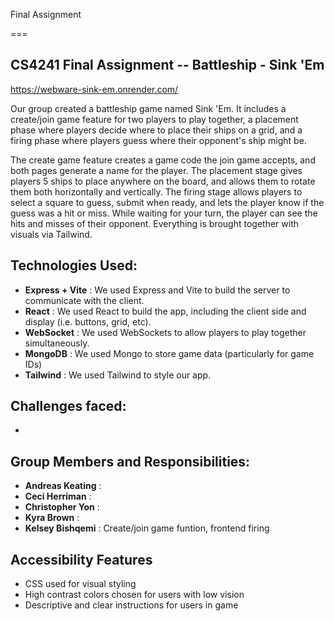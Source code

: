 Final Assignment

===

## CS4241 Final Assignment -- Battleship - Sink 'Em

https://webware-sink-em.onrender.com/

Our group created a battleship game named Sink 'Em. It includes a create/join game feature for two players to play together, a placement phase where players decide where to place their ships on a grid, and a firing phase where players guess where their opponent's ship might be.

The create game feature creates a game code the join game accepts, and both pages generate a name for the player. The placement stage gives players 5 ships to place anywhere on the board, and allows them to rotate them both horizontally and vertically. The firing stage allows players to select a square to guess, submit when ready, and lets the player know if the guess was a hit or miss. While waiting for your turn, the player can see the hits and misses of their opponent. Everything is brought together with visuals via Tailwind.

## Technologies Used:

- **Express + Vite** : We used Express and Vite to build the server to communicate with the client.
- **React** : We used React to build the app, including the client side and display (i.e. buttons, grid, etc).
- **WebSocket** : We used WebSockets to allow players to play together simultaneously.
- **MongoDB** : We used Mongo to store game data (particularly for game IDs)
- **Tailwind** : We used Tailwind to style our app.

## Challenges faced:

- 

## Group Members and Responsibilities:

- **Andreas Keating** : 
- **Ceci Herriman** : 
- **Christopher Yon** : 
- **Kyra Brown** : 
- **Kelsey Bishqemi** : Create/join game funtion, frontend firing

## Accessibility Features

- CSS used for visual styling
- High contrast colors chosen for users with low vision
- Descriptive and clear instructions for users in game